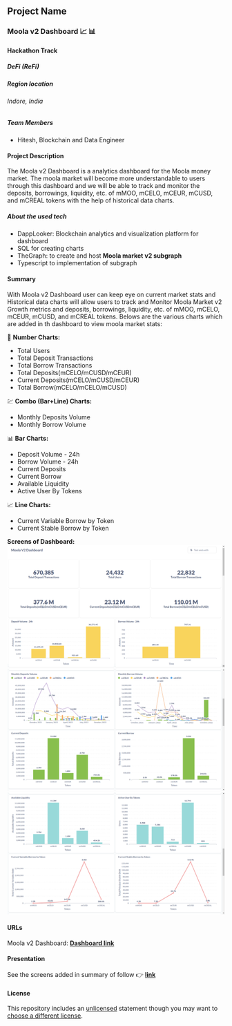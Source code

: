 ## Project Name
### Moola v2 Dashboard :chart_with_upwards_trend: :bar_chart:

#### Hackathon Track
##### DeFi (ReFi)

##### Region location
###### Indore, India

##### Team Members
- Hitesh, Blockchain and Data Engineer

#### Project Description
The Moola v2 Dashboard is a analytics dashboard for the Moola money market. The moola market will become more understandable to users through this dashboard and we will be able to track and monitor the deposits, borrowings, liquidity, etc. of mMOO, mCELO, mCEUR, mCUSD, and mCREAL tokens with the help of historical data charts.
##### About the used tech
- DappLooker: Blockchain analytics and visualization platform for dashboard
- SQL for creating charts
- TheGraph: to create and host **Moola market v2 subgraph**
- Typescript to implementation of subgraph

#### Summary
With Moola v2 Dashboard user can keep eye on current market stats and Historical data charts will allow users to track and Monitor Moola Market v2 Growth metrics and deposits, borrowings, liquidity, etc. of mMOO, mCELO, mCEUR, mCUSD, and mCREAL tokens.
Belows are the various charts which are added in th dashboard to view moola market stats:

:1234: **Number Charts:** 
- Total Users
- Total Deposit Transactions
- Total Borrow Transactions
- Total Deposits(mCELO/mCUSD/mCEUR)
- Current Deposits(mCELO/mCUSD/mCEUR)
- Total Borrow(mCELO/mCELO/mCUSD)

:chart: **Combo (Bar+Line) Charts:**
- Monthly Deposits Volume
- Monthly Borrow Volume

:bar_chart: **Bar Charts:**
- Deposit Volume - 24h
- Borrow Volume - 24h
- Current Deposits
- Current Borrow
- Available Liquidity
- Active User By Tokens

:chart_with_upwards_trend: **Line Charts:**
- Current Variable Borrow by Token
- Current Stable Borrow by Token

**Screens of Dashboard:**
![moola-v2-dashboard-screen-1.png](images/moola-v2-dashboard-screen-1.png)
![moola-v2-dashboard-screen-2.png](images/moola-v2-dashboard-screen-2.png)
![moola-v2-dashboard-screen-3.png](images/moola-v2-dashboard-screen-3.png)

#### URLs
Moola v2 Dashboard: 
[**Dashboard link**](https://dapplooker.com/dapp/moola-v2-120062?network=celo&type=dashboard&udid=0)

#### Presentation
See the screens added in summary of follow :point_right: [**link**](https://dapplooker.com/dapp/moola-v2-120062?network=celo&type=dashboard&udid=0)

#### License
This repository includes an [unlicensed](http://unlicense.org/) statement though you may want to [choose a different license](https://choosealicense.com/).
